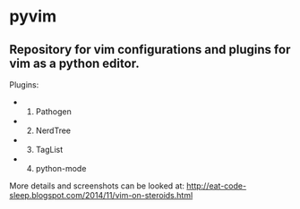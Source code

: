 pyvim
=====

Repository for vim configurations and plugins for vim as a python editor.
---------------------------------------------------------------------------

Plugins:
* 1. Pathogen
* 2. NerdTree
* 3. TagList
* 4. python-mode

More details and screenshots can be looked at:
http://eat-code-sleep.blogspot.com/2014/11/vim-on-steroids.html
